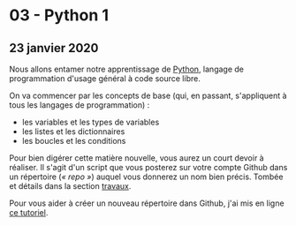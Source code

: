 # 03 - Python 1

## 23 janvier 2020

Nous allons entamer notre apprentissage de [Python](https://fr.wikipedia.org/wiki/Python_%28langage%29), langage de programmation d'usage général à code source libre.

On va commencer par les concepts de base \(qui, en passant, s'appliquent à tous les langages de programmation\) :

* les variables et les types de variables
* les listes et les dictionnaires
* les boucles et les conditions

Pour bien digérer cette matière nouvelle, vous aurez un court devoir à réaliser. Il s'agit d'un script que vous posterez sur votre compte Github dans un répertoire \(_« repo »_\) auquel vous donnerez un nom bien précis. Tombée et détails dans la section [travaux](../travaux/travaux/#devoir-1).

Pour vous aider à créer un nouveau répertoire dans Github, j'ai mis en ligne [ce tutoriel](https://medium.com/@jeanhuguesroy/comment-partager-votre-script-sur-github-9f7116d86034#.2tmiks68i).

